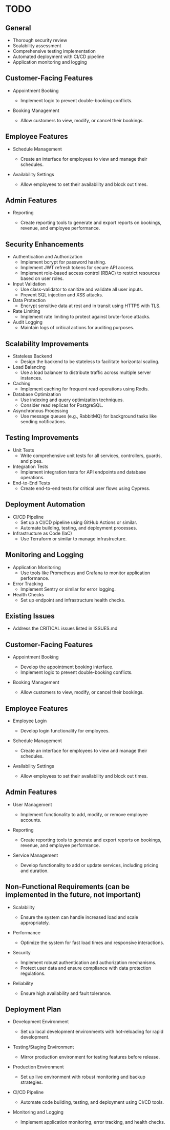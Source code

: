 # TODO

## General

-   Thorough security review
-   Scalability assessment
-   Comprehensive testing implementation
-   Automated deployment with CI/CD pipeline
-   Application monitoring and logging

## Customer-Facing Features

- Appointment Booking

  - Implement logic to prevent double-booking conflicts.

- Booking Management

  - Allow customers to view, modify, or cancel their bookings.

## Employee Features

- Schedule Management

  - Create an interface for employees to view and manage their schedules.

- Availability Settings
  - Allow employees to set their availability and block out times.

## Admin Features

- Reporting

  - Create reporting tools to generate and export reports on bookings, revenue, and employee performance.

## Security Enhancements

- Authentication and Authorization
    - Implement bcrypt for password hashing.
    - Implement JWT refresh tokens for secure API access.
    - Implement role-based access control (RBAC) to restrict resources based on user roles.
- Input Validation
    - Use class-validator to sanitize and validate all user inputs.
    - Prevent SQL injection and XSS attacks.
- Data Protection
    - Encrypt sensitive data at rest and in transit using HTTPS with TLS.
- Rate Limiting
    - Implement rate limiting to protect against brute-force attacks.
- Audit Logging
    - Maintain logs of critical actions for auditing purposes.

## Scalability Improvements

- Stateless Backend
    - Design the backend to be stateless to facilitate horizontal scaling.
- Load Balancing
    - Use a load balancer to distribute traffic across multiple server instances.
- Caching
    - Implement caching for frequent read operations using Redis.
- Database Optimization
    - Use indexing and query optimization techniques.
    - Consider read replicas for PostgreSQL.
- Asynchronous Processing
    - Use message queues (e.g., RabbitMQ) for background tasks like sending notifications.

## Testing Improvements

- Unit Tests
    - Write comprehensive unit tests for all services, controllers, guards, and pipes.
- Integration Tests
    - Implement integration tests for API endpoints and database operations.
- End-to-End Tests
    - Create end-to-end tests for critical user flows using Cypress.

## Deployment Automation

- CI/CD Pipeline
    - Set up a CI/CD pipeline using GitHub Actions or similar.
    - Automate building, testing, and deployment processes.
- Infrastructure as Code (IaC)
    - Use Terraform or similar to manage infrastructure.

## Monitoring and Logging

- Application Monitoring
    - Use tools like Prometheus and Grafana to monitor application performance.
- Error Tracking
    - Implement Sentry or similar for error logging.
- Health Checks
    - Set up endpoint and infrastructure health checks.

## Existing Issues

- Address the CRITICAL issues listed in ISSUES.md

## Customer-Facing Features

- Appointment Booking

  - Develop the appointment booking interface.
  - Implement logic to prevent double-booking conflicts.

- Booking Management

  - Allow customers to view, modify, or cancel their bookings.

## Employee Features

- Employee Login

  - Develop login functionality for employees.

- Schedule Management

  - Create an interface for employees to view and manage their schedules.

- Availability Settings
  - Allow employees to set their availability and block out times.

## Admin Features

- User Management

  - Implement functionality to add, modify, or remove employee accounts.

- Reporting

  - Create reporting tools to generate and export reports on bookings, revenue, and employee performance.

- Service Management
  - Develop functionality to add or update services, including pricing and duration.

## Non-Functional Requirements (can be implemented in the future, not important)

- Scalability

  - Ensure the system can handle increased load and scale appropriately.

- Performance

  - Optimize the system for fast load times and responsive interactions.

- Security

  - Implement robust authentication and authorization mechanisms.
  - Protect user data and ensure compliance with data protection regulations.

- Reliability

  - Ensure high availability and fault tolerance.

## Deployment Plan

- Development Environment

  - Set up local development environments with hot-reloading for rapid development.

- Testing/Staging Environment

  - Mirror production environment for testing features before release.

- Production Environment

  - Set up live environment with robust monitoring and backup strategies.

- CI/CD Pipeline

  - Automate code building, testing, and deployment using CI/CD tools.

- Monitoring and Logging
  - Implement application monitoring, error tracking, and health checks.

